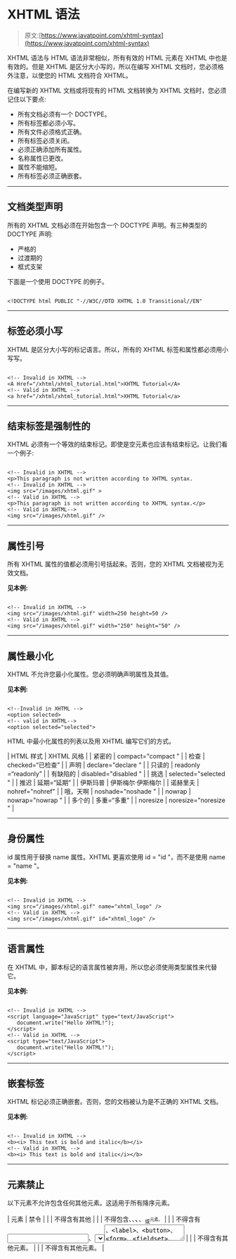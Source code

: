 # XHTML 语法

> 原文:[https://www.javatpoint.com/xhtml-syntax](https://www.javatpoint.com/xhtml-syntax)

XHTML 语法与 HTML 语法非常相似，所有有效的 HTML 元素在 XHTML 中也是有效的。但是 XHTML 是区分大小写的，所以在编写 XHTML 文档时，您必须格外注意，以使您的 HTML 文档符合 XHTML。

在编写新的 XHTML 文档或将现有的 HTML 文档转换为 XHTML 文档时，您必须记住以下要点:

*   所有文档必须有一个 DOCTYPE。
*   所有标签都必须小写。
*   所有文件必须格式正确。
*   所有标签必须关闭。
*   必须正确添加所有属性。
*   名称属性已更改。
*   属性不能缩短。
*   所有标签必须正确嵌套。

* * *

## 文档类型声明

所有的 XHTML 文档必须在开始包含一个 DOCTYPE 声明。有三种类型的 DOCTYPE 声明:

*   严格的
*   过渡期的
*   框式支架

下面是一个使用 DOCTYPE 的例子。

```

<!DOCTYPE html PUBLIC "-//W3C//DTD XHTML 1.0 Transitional//EN"

```

* * *

## 标签必须小写

XHTML 是区分大小写的标记语言。所以，所有的 XHTML 标签和属性都必须用小写写。

```

<!-- Invalid in XHTML -->
<A Href="/xhtml/xhtml_tutorial.html">XHTML Tutorial</A>
<!-- Valid in XHTML -->
<a href="/xhtml/xhtml_tutorial.html">XHTML Tutorial</a> 

```

* * *

## 结束标签是强制性的

XHTML 必须有一个等效的结束标记。即使是空元素也应该有结束标记。让我们看一个例子:

```

<!-- Invalid in XHTML -->
<p>This paragraph is not written according to XHTML syntax.
<!-- Invalid in XHTML -->
<img src="/images/xhtml.gif" >
<!-- Valid in XHTML -->
<p>This paragraph is not written according to XHTML syntax.</p>
<!-- Valid in XHTML-->
<img src="/images/xhtml.gif" />

```

* * *

## 属性引号

所有 XHTML 属性的值都必须用引号括起来。否则，您的 XHTML 文档被视为无效文档。

**见本例:**

```

<!-- Invalid in XHTML -->
<img src="/images/xhtml.gif" width=250 height=50 />
<!-- Valid in XHTML -->
<img src="/images/xhtml.gif" width="250" height="50" /> 

```

* * *

## 属性最小化

XHTML 不允许您最小化属性。您必须明确声明属性及其值。

**见本例:**

```

<!--Invalid in XHTML -->
<option selected>
<!-- valid in XHTML-->
<option selected="selected"> 

```

HTML 中最小化属性的列表以及用 XHTML 编写它们的方式。

| HTML 样式 | XHTML 风格 |
| 紧密的 | compact="compact " |
| 检查 | checked=“已检查” |
| 声明 | declare="declare " |
| 只读的 | readonly =“readonly” |
| 有缺陷的 | disabled="disabled " |
| 挑选 | selected="selected " |
| 推迟 | 延期=“延期” |
| 伊斯玛普 | 伊斯梅尔·伊斯梅尔 |
| 诺赫里夫 | nohref="nohref" |
| 哦，天啊 | noshade="noshade " |
| nowrap | nowrap="nowrap " |
| 多个的 | 多重=“多重” |
| noresize | noresize="noresize " |

* * *

## 身份属性

id 属性用于替换 name 属性。XHTML 更喜欢使用 id = "id "，而不是使用 name = "name "。

**见本例:**

```

<!-- Invalid in XHTML -->
<img src="/images/xhtml.gif" name="xhtml_logo" />
<!-- Valid in XHTML -->
<img src="/images/xhtml.gif" id="xhtml_logo" />

```

* * *

## 语言属性

在 XHTML 中，脚本标记的语言属性被弃用，所以您必须使用类型属性来代替它。

**见本例:**

```

<!-- Invalid in XHTML -->
<script language="JavaScript" type="text/JavaScript">
   document.write("Hello XHTML!");
</script>
<!-- Valid in XHTML -->
<script type="text/JavaScript">
   document.write("Hello XHTML!");
</script> 	

```

* * *

## 嵌套标签

XHTML 标记必须正确嵌套。否则，您的文档被认为是不正确的 XHTML 文档。

**见本例:**

```

<!-- Invalid in XHTML -->
<b><i> This text is bold and italic</b></i>
<!-- Valid in XHTML -->
<b><i> This text is bold and italic</i></b>

```

* * *

## 元素禁止

以下元素不允许包含任何其他元素。这适用于所有降序元素。

| 元素 | 禁令 |
|  | 不得含有其他 |
|  | 不得包含、<object>、<big>、<small>、<sub>或<sup>元素。</sup></sub></small></big></object> |
|  | 不得含有<input>、<select>、</select><textarea>、<label>、<button>、<form>、<fieldset>、<iframe>或<isindex/>元素。</iframe></fieldset></form></button></label></textarea> |
| <label></label> | 不得含有其他<label>元素。</label> |
|  | 不得含有其他元素。 |